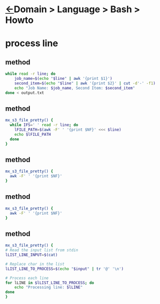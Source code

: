 <head><link rel="stylesheet" href="../../../../md.css"/><script src="../../../../md.js"></script></head>

[//]: #(Reference)
[Repo_Readme]:   ../list/object_list.md
[Item_Whatis]:   ../whatis/alphabet_whatis.md

[Grammar_Whatis]: ../whatis/grammar_whatis.md
[Set_Whatis]:     ../../theory_set/whatis/set/README.md
[Symbol_Whatis]:  ../list/object_list.md

# [&larr;][Repo_Readme]Domain > Language > Bash > Howto

# process line
## method
```bash
while read -r line; do
    job_name=$(echo "$line" | awk '{print $1}')
    second_item=$(echo "$line" | awk '{print $2}' | cut -d'-' -f1)
    echo "Job Name: $job_name, Second Item: $second_item"
done < output.txt
```

## method
```bash
mx_s3_file_pretty() {
  while IFS=' ' read -r line; do
    lFILE_PATH=$(awk -F' ' '{print $NF}' <<< $line)
    echo $lFILE_PATH
  done
}
```

## method

```bash
mx_s3_file_pretty() {
  awk -F' ' '{print $NF}'
}
```

## method

```bash
mx_s3_file_pretty() {
  awk -F' ' '{print $NF}'
}
```

## method
```bash
mx_s3_file_pretty() {
# Read the input list from stdin
lLIST_LINE_INPUT=$(cat)

# Replace char in the list
lLIST_LINE_TO_PROCESS=$(echo "$input" | tr '@' '\n')

# Process each line
for lLINE in $lLIST_LINE_TO_PROCESS; do
    echo "Processing line: $lLINE"
done
}
```
